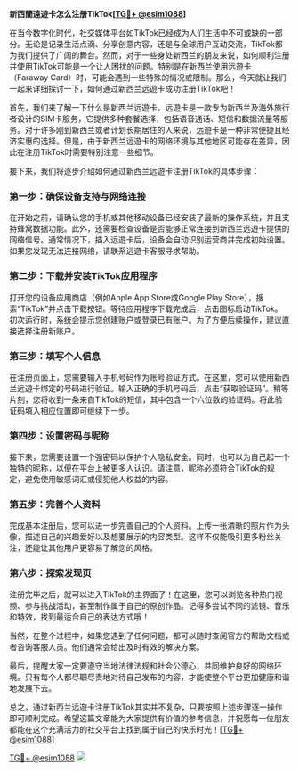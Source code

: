 **新西蘭遠遊卡怎么注册TikTok[[TG💪+ @esim1088](https://t.me/s/esim1088)]**

在当今数字化时代，社交媒体平台如TikTok已经成为人们生活中不可或缺的一部分。无论是记录生活点滴、分享创意内容，还是与全球用户互动交流，TikTok都为我们提供了广阔的舞台。然而，对于一些身处新西兰的朋友来说，如何顺利注册并使用TikTok可能是一个让人困扰的问题。特别是在新西兰使用远遊卡（Faraway Card）时，可能会遇到一些特殊的情况或限制。那么，今天就让我们一起来详细探讨一下，如何通过新西兰远遊卡成功注册TikTok吧！

首先，我们来了解一下什么是新西兰远遊卡。远遊卡是一款专为新西兰及海外旅行者设计的SIM卡服务，它提供多种套餐选择，包括语音通话、短信和数据流量等服务。对于许多刚到新西兰或者计划长期居住的人来说，远遊卡是一种非常便捷且经济实惠的选择。但是，由于新西兰远遊卡的网络环境与其他地区可能存在差异，因此在注册TikTok时需要特别注意一些细节。

接下来，我们将逐步介绍如何通过新西兰远遊卡注册TikTok的具体步骤：

### 第一步：确保设备支持与网络连接

在开始之前，请确认您的手机或其他移动设备已经安装了最新的操作系统，并且支持蜂窝数据功能。此外，还需要检查设备是否能够正常连接到新西兰远遊卡提供的网络信号。通常情况下，插入远遊卡后，设备会自动识别运营商并完成初始设置。如果您发现无法连接网络，请联系远遊卡客服寻求帮助。

### 第二步：下载并安装TikTok应用程序

打开您的设备应用商店（例如Apple App Store或Google Play Store），搜索“TikTok”并点击下载按钮。等待应用程序下载完成后，点击图标启动TikTok。初次运行时，系统会提示您创建账户或登录已有账户。为了方便后续操作，建议直接选择注册新账户。

### 第三步：填写个人信息

在注册页面上，您需要输入手机号码作为账号验证方式。在这里，您可以使用新西兰远遊卡绑定的号码进行验证。输入正确的手机号码后，点击“获取验证码”。稍等片刻，您将收到一条来自TikTok的短信，其中包含一个六位数的验证码。将此验证码填入相应位置即可继续下一步。

### 第四步：设置密码与昵称

接下来，您需要设置一个强密码以保护个人隐私安全。同时，也可以为自己起一个独特的昵称，以便在平台上被更多人认识。请注意，昵称必须符合TikTok的规定，避免使用敏感词汇或侵犯他人权益的内容。

### 第五步：完善个人资料

完成基本注册后，您可以进一步完善自己的个人资料。上传一张清晰的照片作为头像，描述自己的兴趣爱好以及想要展示的内容类型。这样不仅能吸引更多粉丝关注，还能让其他用户更容易了解您的风格。

### 第六步：探索发现页

注册完毕之后，就可以进入TikTok的主界面了！在这里，您可以浏览各种热门视频、参与挑战活动，甚至制作属于自己的原创作品。记得多尝试不同的滤镜、音乐和特效，找到最适合自己的表达方式哦！

当然，在整个过程中，如果您遇到了任何问题，都可以随时查阅官方的帮助文档或者咨询客服人员。他们通常会给出及时有效的解决方案。

最后，提醒大家一定要遵守当地法律法规和社会公德心，共同维护良好的网络环境。只有每个人都尽职尽责地对待自己发布的内容，才能使整个平台更加健康和谐地发展下去。

总之，通过新西兰远遊卡注册TikTok其实并不复杂，只要按照上述步骤逐一操作即可顺利完成。希望这篇文章能为大家提供有价值的参考信息，并祝愿每一位朋友都能在这个充满活力的社交平台上找到属于自己的快乐时光！[[TG💪+ @esim1088](https://t.me/s/esim1088)]

[TG💪+ @esim1088](https://t.me/s/esim1088) ![](https://i.postimg.cc/4NQfJmqS/Snipaste-2025-05-13-00-14-12.png)